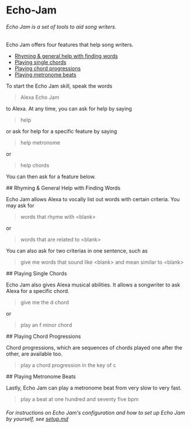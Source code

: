 # Echo-Jam

###### Echo Jam is a set of tools to aid song writers.

Echo Jam offers four features that help song writers.
- [Rhyming & general help with finding words](#word-help)
- [Playing single chords](#chord)
- [Playing chord progressions](#chord-progression)
- [Playing metronome beats](#metronome)

To start the Echo Jam skill, speak the words 

> Alexa Echo Jam

to Alexa.  At any time, you can ask for help by saying

> help

or ask for help for a specific feature by saying

> help metronome

or

> help chords

You can then ask for a feature below.

<a name="word-help" />
## Rhyming & General Help with Finding Words

Echo Jam allows Alexa to vocally list out words with certain criteria.
You may ask for 
> words that rhyme with \<blank>

or

> words that are related to \<blank>

You can also ask for two criterias in one sentence, such as

> give me words that sound like \<blank> and mean similar to \<blank>


<a name="chord" />
## Playing Single Chords

Echo Jam also gives Alexa musical abilities.  It allows a songwriter to ask Alexa for a specific chord.
> give me the d chord

or

> play an f minor chord


<a name="chord-progression" />
## Playing Chord Progressions

Chord progressions, which are sequences of chords played one after the other, are available too.

> play a chord progression in the key of c


<a name="metronome" />
## Playing Metronome Beats

Lastly, Echo Jam can play a metronome beat from very slow to very fast.

> play a beat at one hundred and seventy five bpm



###### For instructions on Echo Jam's configuration and how to set up Echo Jam by yourself, see [setup.md](https://github.com/ffariajr/Echo-Jam/blob/master/setup.md)
